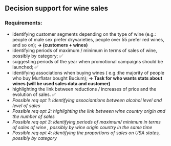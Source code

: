 ## Decision support for wine sales

### Requirements: 
- identifying customer segments depending on the type of wine (e.g.: people of male sex prefer dryvarieties, people over 55 prefer red wines, and so on); **-> (customers + wines)**
- identifying periods of maximum / minimum in terms of sales of wine, possibly by category; ✅
- suggesting periods of the year when promotional campaigns should be launched; ✅
- identifying associations when buying wines ( e.g.:the majority of people who buy Murflatar bought Bucium);  **-> Task for who wants stats about wines (will be used sales data and customer)**
- highlighting the link between reductions / increases of price and the evolution of sales. ✅
- *Possible req opt 1: identifying associantions between alcohol level and level of sales*
- *Possible req opt 2: highlighting the link between wine country origin and the number of sales*
- *Possible req opt 3: identifying periods of maximum/ minimum in terms of sales of wine , possibly by wine origin country in the same time*
- *Possible req opt 4: identifying the proportions of sales on USA states, possibly by category*